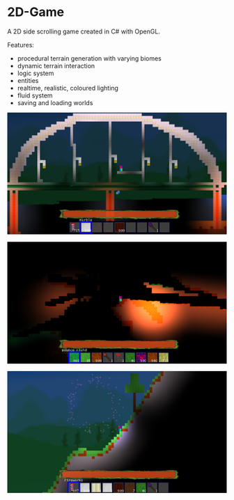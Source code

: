 # 2D-Game
A 2D side scrolling game created in C# with OpenGL.

Features:
- procedural terrain generation with varying biomes
- dynamic terrain interaction
- logic system
- entities
- realtime, realistic, coloured lighting
- fluid system
- saving and loading worlds

![alt](https://github.com/Pilex1/2D-Game/blob/master/2D%20Game/Assets/Screenshots/Bridge.png)

![alt](https://github.com/Pilex1/2D-Game/blob/master/2D%20Game/Assets/Screenshots/Cave.png)

![alt](https://github.com/Pilex1/2D-Game/blob/master/2D%20Game/Assets/Screenshots/Fireworks.png)
